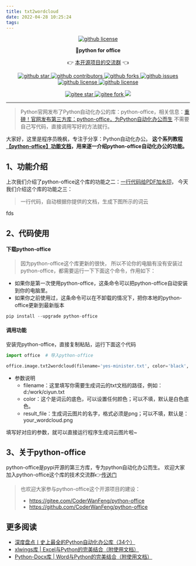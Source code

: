 ```yaml
---
title: txt2wordcloud
date: 2022-04-28 10:25:24
tags:
---
```



<p align="center">
    <a target="_blank" href='https://github.com/CoderWanFeng/python-office'>
    <img src="http://python4office.cn/images/github-nav.jpg" alt="github license"/>
    </a>   
</p>
<p align="center">
	<strong>🍬python for office</strong>
</p>
<p align="center">
	👉 <a href="https://mp.weixin.qq.com/s/CadAaJUTUlXmTxJAjFUfPQ">本开源项目的交流群</a> 👈
</p>


<p align="center" name="图标-github">
    <a target="_blank" href='https://github.com/CoderWanFeng/python-office'>
    <img src="https://img.shields.io/github/stars/CoderWanFeng/python-office.svg?style=social" alt="github star"/>
    </a>
    <a target="_blank" href='https://github.com/CoderWanFeng/python-office'>
    <img src="https://img.shields.io/github/contributors/CoderWanFeng/python-office" alt="github contributors"/>
    </a>
    <a target="_blank" href='https://github.com/CoderWanFeng/python-office'>
    <img src="https://img.shields.io/github/forks/CoderWanFeng/python-office" alt="github forks"/>
    </a>
    <a target="_blank" href='https://github.com/CoderWanFeng/python-office'>
    <img src="https://img.shields.io/github/issues/CoderWanFeng/python-office" alt="github issues"/>
    </a>	
    <a target="_blank" href='https://github.com/CoderWanFeng/python-office'>
    <img src="https://img.shields.io/github/issues-pr/CoderWanFeng/python-office" alt="github license"/>
    </a>
    <a target="_blank" href='https://github.com/CoderWanFeng/python-office'>
    <img src="https://img.shields.io/github/license/CoderWanFeng/python-office" alt="github license"/>
    </a>   
</p>

<p align="center" name="gitee">
	<a target="_blank" href='https://gitee.com/CoderWanFeng/python-office/'>
		<img src='https://gitee.com/CoderWanFeng/python-office/badge/star.svg?theme=dark' alt='gitee star'/>
	</a>
	<a target="_blank" href='https://github.com/CoderWanFeng/python-office'>
		<img src="https://gitee.com/CoderWanFeng/python-office/badge/fork.svg?theme=dark" alt="gitee fork"/>
	</a>
	<a href="https://mp.weixin.qq.com/s/Jf_EVdKlVnHhK68fW5OA6A">
	<img src="https://img.shields.io/badge/QQ-1090738447-orange"/></a>
</p>

-------------------------------------------------------------------------------


>Python官网发布了Python自动化办公的库：python-office，相关信息：[重磅！官网发布第三方库：python-office，为Python自动化办公而生](https://mp.weixin.qq.com/s/v2n0DTVTZUaw7QOnA0Zlow)
>不需要自己写代码，直接调用写好的方法就行。

大家好，这里是程序员晚枫，专注于分享：Python自动化办公。
**这个系列教程[【python-office】功能文档](https://mp.weixin.qq.com/mp/appmsgalbum?__biz=MzI2Nzg5MjgyNg==&action=getalbum&album_id=2371443069708992513&scene=173&from_msgid=2247496501&from_itemidx=1&count=3&nolastread=1#wechat_redirect)，用来逐一介绍python-office自动化办公的功能。**
## 1、功能介绍

上次我们介绍了python-office这个库的功能之二：[一行代码给PDF加水印](https://mp.weixin.qq.com/s/yJDs5RoytRL5hl-ybXkZOA)，
今天我们介绍这个库的功能之三：
> 一行代码，自动根据你提供的文档，生成下图所示的词云
>
fds
## 2、代码使用

#### 下载python-office
> 因为python-office这个库更新的很快，
> 所以不论你的电脑有没有安装过python-office，都需要运行一下下面这个命令，作用如下：
- 如果你是第一次使用python-office，这条命令可以把python-office自动安装到你的电脑里。
- 如果你之前使用过，这条命令可以在不卸载的情况下，把你本地的python-office更新到最新版本
```python
pip install --upgrade python-office
```
#### 调用功能
安装完python-office，直接复制粘贴，运行下面这个代码
```python
import office  # 导入python-office

office.image.txt2wordcloud(filename='yes-minister.txt', color='black', result_file="your_wordcloud.png")

```
- 参数说明
    - filename：这里填写你需要生成词云的txt文档的路径，例如：d:/work/ciyun.txt
    - color：这个是词云的底色，可以设置任何颜色；可以不填，默认是白色底色。
    - result_file：生成词云图片的名字，格式必须是png；可以不填，默认是：your_wordcloud.png

填写好对应的参数，就可以直接运行程序生成词云图片啦~


## 3、关于python-office
python-office是pypi开源的第三方库，专为python自动化办公而生。
欢迎大家加入python-office这个库的技术交流群👉[传送门](https://mp.weixin.qq.com/s/CadAaJUTUlXmTxJAjFUfPQ)

>也欢迎大家参与python-office这个开源项目的建设：
> - https://gitee.com/CoderWanFeng/python-office
> - https://github.com/CoderWanFeng/python-office

## 更多阅读
- [深度盘点丨史上最全的Python自动化办公库（34个）](https://mp.weixin.qq.com/s/RsBG_cg8GsB2P-9zmhrA1Q)
- [xlwings库 | Excel与Python的完美结合（附使用文档）](https://mp.weixin.qq.com/s/2_qNnsPK6fjEAUu3jf-NFA)
- [Python-Docx库 | Word与Python的完美结合（附使用文档）](https://mp.weixin.qq.com/s/_QzBRGeXsqF65-xlzQfFjQ)
